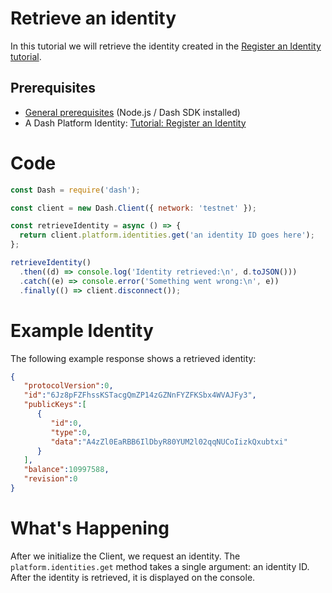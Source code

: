 # Retrieve an identity

In this tutorial we will retrieve the identity created in the [Register an Identity tutorial](tutorial-register-an-identity).

## Prerequisites
- [General prerequisites](tutorials-introduction#prerequisites) (Node.js / Dash SDK installed)
- A Dash Platform Identity: [Tutorial: Register an Identity](tutorial-register-an-identity) 

# Code

```javascript
const Dash = require('dash');

const client = new Dash.Client({ network: 'testnet' });

const retrieveIdentity = async () => {
  return client.platform.identities.get('an identity ID goes here');
};

retrieveIdentity()
  .then((d) => console.log('Identity retrieved:\n', d.toJSON()))
  .catch((e) => console.error('Something went wrong:\n', e))
  .finally(() => client.disconnect());
``` 

# Example Identity

The following example response shows a retrieved identity:

```json
{
   "protocolVersion":0,
   "id":"6Jz8pFZFhssKSTacgQmZP14zGZNnFYZFKSbx4WVAJFy3",
   "publicKeys":[
      {
         "id":0,
         "type":0,
         "data":"A4zZl0EaRBB6IlDbyR80YUM2l02qqNUCoIizkQxubtxi"
      }
   ],
   "balance":10997588,
   "revision":0
}
``` 

# What's Happening

After we initialize the Client, we request an identity. The `platform.identities.get` method takes a single argument: an identity ID. After the identity is retrieved, it is displayed on the console.